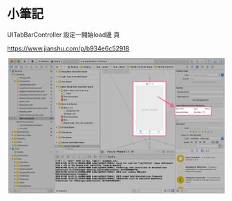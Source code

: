 # 小筆記

UITabBarController 設定一開始load邊 頁

https://www.jianshu.com/p/b934e6c52918

![](./media/15178206564849/15178208255933.png)



